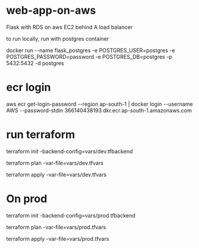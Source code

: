 # web-app-on-aws
Flask with RDS on aws EC2 behind A load balancer


to run locally, run with postgres container

docker run --name flask_postgres -e POSTGRES_USER=postgres -e POSTGRES_PASSWORD=password -e POSTGRES_DB=postgres -p 5432:5432 -d postgres

# ecr login 

aws ecr get-login-password --region ap-south-1 | docker login --username AWS --password-stdin 366140438193.dkr.ecr.ap-south-1.amazonaws.com





# run terraform 

terraform init -backend-config=vars/dev.tfbackend

terraform plan -var-file=vars/dev.tfvars

terraform apply -var-file=vars/dev.tfvars

# On prod 

terraform init -backend-config=vars/prod.tfbackend

terraform plan -var-file=vars/prod.tfvars

terraform apply -var-file=vars/prod.tfvars

